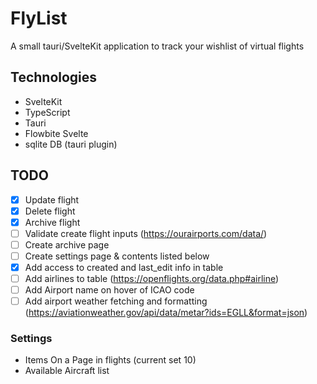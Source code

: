 # FlyList

A small tauri/SvelteKit application to track your wishlist of virtual flights

## Technologies

- SvelteKit
- TypeScript
- Tauri
- Flowbite Svelte
- sqlite DB (tauri plugin)

## TODO

- [X] Update flight
- [X] Delete flight
- [X] Archive flight
- [ ] Validate create flight inputs (<https://ourairports.com/data/>)
- [ ] Create archive page
- [ ] Create settings page & contents listed below
- [X] Add access to created and last_edit info in table
- [ ] Add airlines to table (<https://openflights.org/data.php#airline>)
- [ ] Add Airport name on hover of ICAO code
- [ ] Add airport weather fetching and formatting (<https://aviationweather.gov/api/data/metar?ids=EGLL&format=json>)

### Settings

- Items On a Page in flights (current set 10)
- Available Aircraft list
